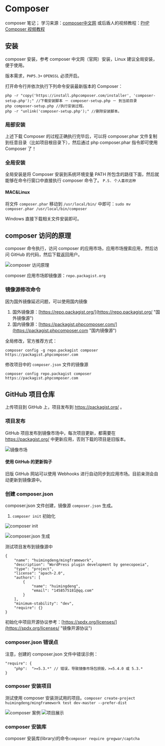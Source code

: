 # Composer #
composer 笔记； 学习来源：[composer中文网](https://www.phpcomposer.com/ "composer 中文网") 或后盾人的视频教程：[PHP Composer 视频教程](http://www.php.cn/course/677.html "PHP Composer 视频教程")

## 安装 ##
composer 安装，参考 composer 中文网（官网）安装，Linux 建议全局安装，便于使用。

版本需求，`PHP5.3+` `OPENSSL` 必须开启。 

打开命令行并依次执行下列命令安装最新版本的 Composer：

	php -r "copy('https://install.phpcomposer.com/installer', 'composer-setup.php');" //下载安装脚本 － composer-setup.php － 到当前目录 
	php composer-setup.php //执行安装过程。
	php -r "unlink('composer-setup.php');" //删除安装脚本。

### 局部安装 ###
上述下载 Composer 的过程正确执行完毕后，可以将 composer.phar 文件复制到任意目录（比如项目根目录下），然后通过 php composer.phar 指令即可使用 Composer 了！

### 全局安装 ###
全局安装是将 Composer 安装到系统环境变量 PATH 所包含的路径下面，然后就能够在命令行窗口中直接执行 composer 命令了。 `P.S. 个人喜欢这种`

#### MAC&Linux ####
将文件 `composer.phar` 移动到 `/usr/local/bin/` 中即可：`sudo mv composer.phar /usr/local/bin/composer`

Windows 直接下载相关文件安装即可。

## composer 访问的原理 ##
composer 命令执行，访问 composer 的应用市场，应用市场搜索应用，然后访问 GitHub 的代码，然后下载返回用户。

![composer 访问原理](https://i.imgur.com/lsw16yv.png)

composer 应用市场即镜像源：`repo.packagist.org`

### 镜像源修改命令 ###
因为国外镜像延迟问题，可以使用国内镜像

1. 国外镜像源：[https://repo.packagist.org/](https://repo.packagist.org/ "国外镜像源")
2. 国内镜像源：[https://packagist.phpcomposer.com/](https://packagist.phpcomposer.com "国内镜像源")

全局修改，官方推荐方式：

	composer config -g repo.packagist composer https://packagist.phpcomposer.com

修改项目中的 `composer.json` 文件的镜像源

	composer config repo.packagist composer https://packagist.phpcomposer.com

## GitHub 项目仓库 ##
上传项目到 GitHub 上，项目发布到 https://packagist.org/ 。

### 项目发布 ###
GitHub 项目发布到镜像市场中，每次项目更新，都需要在 https://packagist.org/ 中更新应用，否则下载的项目是旧版本。

![镜像市场](https://i.imgur.com/hK2rsXe.png)

#### 使用 GitHub 的更新钩子 ####
旧版 GitHub 网站可以使用 Webhooks 进行自动同步到应用市场。目前亲测会自动更新到镜像源中。

### 创建 composer.json ###
composer.json 文件创建，镜像源 `composer.json` 生成。

1. `composer init` 初始化

![composer init](https://i.imgur.com/a08Qozr.png)

![composer.json 生成](https://i.imgur.com/tdLZqwX.png)

测试项目发布到镜像源中

	{
	    "name": "huimingdeng/mingframework",
	    "description": "WordPress plugin development by genecopoeia",
	    "type": "project",
	    "license": "apach-2.0",
	    "authors": [
	        {
	            "name": "huimingdeng",
	            "email": "1458575181@qq.com"
	        }
	    ],
	    "minimum-stability": "dev",
	    "require": {}
	}

初始化中项目开源协议参考：[https://spdx.org/licenses/](https://spdx.org/licenses/ "镜像开源协议")

### composer.json 错误点 ###
注意，创建的 composer.json 文件中错误示例：

	"require": {
        "php":  ">=5.3.*" // 错误，导致镜像市场包损毁，>=5.4.0 或 5.3.*
    }


### composer 安装项目 ###
测试使用 composer 安装测试用的项目。`composer create-project huimingdeng/mingframework test dev-master --prefer-dist` 

![composer 案例](https://i.imgur.com/tntD9FH.png)
![项目展示](https://i.imgur.com/C7SR6er.png)

### composer 安装库 ###
composer 安装库(library)的命令`composer require gregwar/captcha`